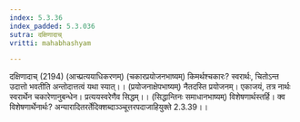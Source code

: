 ```yaml
---
index: 5.3.36
index_padded: 5.3.036
sutra: दक्षिणादाच्
vritti: mahabhashyam

---
```

 दक्षिणादाच् (2194) (आच्प्रत्ययाधिकरणम्) (चकारप्रयोजनभाष्यम्) किमर्थश्चकारः? स्वरार्थः, चितोऽन्त उदात्तो भवतीति अन्तोदात्तत्वं यथा स्यात्।। (प्रयोजनाक्षेपभाष्यम्) नैतदस्ति प्रयोजनम्। एकाजयं, तत्र नार्थः स्वरार्थेन चकारेणानुबन्धेन। प्रत्ययस्वरेणैव सिद्धम्।। (सिद्धान्तिनः समाधानभाष्यम्) विशेषणार्थस्तर्हि। क्व विशेषणार्थेनार्थः? अन्यारादितरर्तेदिक्शब्दाञ्ञ्चूत्तरपदाजाहियुक्ते 2.3.39।। 